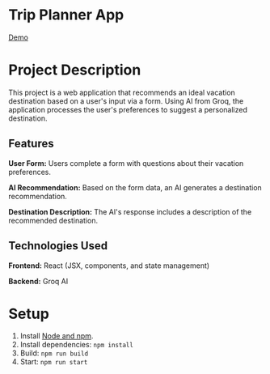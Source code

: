 # Trip Planner App
[Demo](https://webbucket-cdn-trip-planner-production-78c70137.stacktape-app.com/)

# Project Description
This project is a web application that recommends an ideal vacation destination based on a user's input via a form. Using AI from Groq, the application processes the user's preferences to suggest a personalized destination.


## Features
**User Form:** Users complete a form with questions about their vacation preferences.

**AI Recommendation:** Based on the form data, an AI generates a destination recommendation.

**Destination Description:** The AI's response includes a description of the recommended destination.

## Technologies Used
**Frontend:** React (JSX, components, and state management)

**Backend:** Groq AI

# Setup
1. Install [Node and npm](https://nodejs.org/en/download). 
2. Install dependencies: `npm install`
3. Build: `npm run build`
4. Start: `npm run start`
